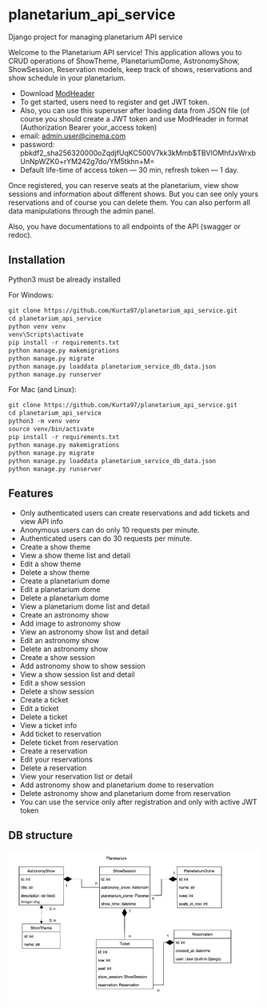 # planetarium_api_service


Django project for managing planetarium API service


Welcome to the Planetarium API service! 
This application allows you to CRUD operations of ShowTheme, PlanetariumDome, 
AstronomyShow, ShowSession, Reservation models, keep track of shows, 
reservations and show schedule in your planetarium.

- Download [ModHeader](https://chrome.google.com/webstore/detail/modheader/idgpnmonknjnojddfkpgkljpfnnfcklj?hl=en)
- To get started, users need to register and get JWT token.
- Also, you can use this superuser after loading data from JSON file (of course you should create a JWT token and use ModHeader in format (Authorization Bearer your_access token)
- email: admin.user@cinema.com
- password: pbkdf2_sha256$320000$oZqdjfUqKC500V7kk3kMmb$TBVlOMhfJxWrxbUnNpWZK0+rYM242g7do/YM5tkhn+M=
- Default life-time of access token — 30 min, refresh token — 1 day.

Once registered, you can reserve seats at the planetarium,
view show sessions and information about different shows. 
But you can see only yours reservations and of course you can delete them.
You can also perform all data manipulations through the admin panel.


Also, you have documentations to all endpoints of the API (swagger or redoc).


## Installation

Python3 must be already installed

For Windows:
```shell
git clone https://github.com/Kurta97/planetarium_api_service.git
cd planetarium_api_service
python venv venv
venv\Scripts\activate
pip install -r requirements.txt
python manage.py makemigrations
python manage.py migrate
python manage.py loaddata planetarium_service_db_data.json
python manage.py runserver
```
For Mac (and Linux):
```shell
git clone https://github.com/Kurta97/planetarium_api_service.git
cd planetarium_api_service
python3 -m venv venv
source venv/bin/activate
pip install -r requirements.txt
python manage.py makemigrations
python manage.py migrate
python manage.py loaddata planetarium_service_db_data.json
python manage.py runserver
```

## Features

- Only authenticated users can create reservations and add tickets and view API info
- Anonymous users can do only 10 requests per minute.
- Authenticated users can do 30 requests per minute.
- Create a show theme
- View a show theme list and detail
- Edit a show theme
- Delete a show theme
- Create a planetarium dome
- Edit a planetarium dome
- Delete a planetarium dome
- View a planetarium dome list and detail
- Create an astronomy show
- Add image to astronomy show
- View an astronomy show list and detail
- Edit an astronomy show
- Delete an astronomy show
- Create a show session
- Add astronomy show to show session
- View a show session list and detail
- Edit a show session
- Delete a show session
- Create a ticket
- Edit a ticket
- Delete a ticket
- View a ticket info
- Add ticket to reservation
- Delete ticket from reservation
- Create a reservation
- Edit your reservations
- Delete a reservation
- View your reservation list or detail
- Add astronomy show and planetarium dome to reservation
- Delete astronomy show and planetarium dome from reservation
- You can use the service only after registration and only with active JWT token


## DB structure
![Db structure](planetarium_db_structure.png)
